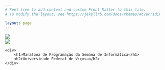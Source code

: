 ```yaml
---
# Feel free to add content and custom Front Matter to this file.
# To modify the layout, see https://jekyllrb.com/docs/themes/#overriding-theme-defaults

layout: page
---
```


<img class="main-photo" src="{{'/assets/images/dpi_picture3.jpg' | relative_url}}">

<div class="site-footer-ufv">
    <div>
        <img class="logo" src="{{'/assets/images/ufv_logo.png' | relative_url}}">
    </div>

    <div>
        <h1>Maratona de Programação da Semana de Informática</h1>
        <h2>Universidade Federal de Viçosa</h2>
    </div>
</div>